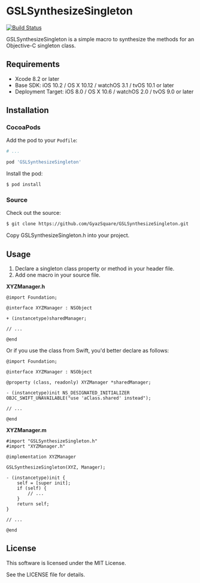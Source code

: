 # GSLSynthesizeSingleton

[![Build Status](https://travis-ci.org/GyazSquare/GSLSynthesizeSingleton.svg?branch=master)](https://travis-ci.org/GyazSquare/GSLSynthesizeSingleton)

GSLSynthesizeSingleton is a simple macro to synthesize the methods for an Objective-C singleton class.

## Requirements

* Xcode 8.2 or later
* Base SDK: iOS 10.2 / OS X 10.12 / watchOS 3.1 / tvOS 10.1 or later
* Deployment Target: iOS 8.0 / OS X 10.6 / watchOS 2.0 / tvOS 9.0 or later

## Installation

### CocoaPods

Add the pod to your `Podfile`:

```ruby
# ...

pod 'GSLSynthesizeSingleton'
```

Install the pod:

```sh
$ pod install
```

### Source

Check out the source:

```sh
$ git clone https://github.com/GyazSquare/GSLSynthesizeSingleton.git
```

Copy GSLSynthesizeSingleton.h into your project.

## Usage

1. Declare a singleton class property or method in your header file.
2. Add one macro in your source file.

**XYZManager.h**

```objc
@import Foundation;

@interface XYZManager : NSObject

+ (instancetype)sharedManager;

// ...

@end
```

Or if you use the class from Swift, you'd better declare as follows:

```objc
@import Foundation;

@interface XYZManager : NSObject

@property (class, readonly) XYZManager *sharedManager;

- (instancetype)init NS_DESIGNATED_INITIALIZER OBJC_SWIFT_UNAVAILABLE("use 'aClass.shared' instead");

// ...

@end
```

**XYZManager.m**

```objc
#import "GSLSynthesizeSingleton.h"
#import "XYZManager.h"

@implementation XYZManager

GSLSynthesizeSingleton(XYZ, Manager);

- (instancetype)init {
    self = [super init];
    if (self) {
        // ...
    }
    return self;
}

// ...

@end
```

## License

This software is licensed under the MIT License.

See the LICENSE file for details.
